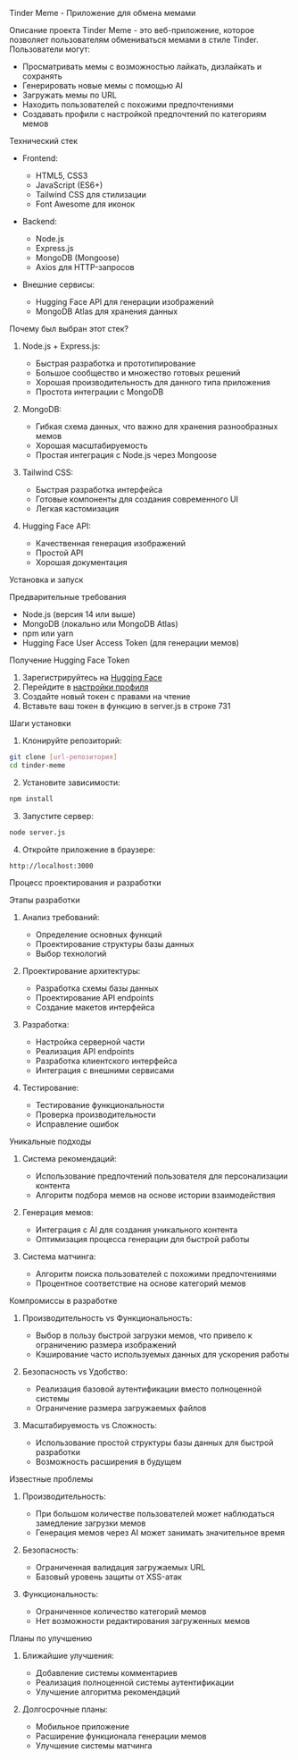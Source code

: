 Tinder Meme - Приложение для обмена мемами

Описание проекта
Tinder Meme - это веб-приложение, которое позволяет пользователям обмениваться мемами в стиле Tinder. Пользователи могут:
- Просматривать мемы с возможностью лайкать, дизлайкать и сохранять
- Генерировать новые мемы с помощью AI
- Загружать мемы по URL
- Находить пользователей с похожими предпочтениями
- Создавать профили с настройкой предпочтений по категориям мемов

Технический стек
- Frontend: 
  - HTML5, CSS3
  - JavaScript (ES6+)
  - Tailwind CSS для стилизации
  - Font Awesome для иконок

- Backend:
  - Node.js
  - Express.js
  - MongoDB (Mongoose)
  - Axios для HTTP-запросов

- Внешние сервисы:
  - Hugging Face API для генерации изображений
  - MongoDB Atlas для хранения данных

Почему был выбран этот стек?
1. Node.js + Express.js:
   - Быстрая разработка и прототипирование
   - Большое сообщество и множество готовых решений
   - Хорошая производительность для данного типа приложения
   - Простота интеграции с MongoDB

2. MongoDB:
   - Гибкая схема данных, что важно для хранения разнообразных мемов
   - Хорошая масштабируемость
   - Простая интеграция с Node.js через Mongoose

3. Tailwind CSS:
   - Быстрая разработка интерфейса
   - Готовые компоненты для создания современного UI
   - Легкая кастомизация

4. Hugging Face API:
   - Качественная генерация изображений
   - Простой API
   - Хорошая документация

Установка и запуск

Предварительные требования
- Node.js (версия 14 или выше)
- MongoDB (локально или MongoDB Atlas)
- npm или yarn
- Hugging Face User Access Token (для генерации мемов)

Получение Hugging Face Token
1. Зарегистрируйтесь на [Hugging Face](https://huggingface.co/)
2. Перейдите в [настройки профиля](https://huggingface.co/settings/tokens)
3. Создайте новый токен с правами на чтение
4. Вставьте ваш токен в функцию в server.js в строке 731

Шаги установки
1. Клонируйте репозиторий:
```bash
git clone [url-репозитория]
cd tinder-meme
```

2. Установите зависимости:
```bash
npm install
```

3. Запустите сервер:
```bash
node server.js
```

4. Откройте приложение в браузере:
```
http://localhost:3000
```

Процесс проектирования и разработки

Этапы разработки
1. Анализ требований:
   - Определение основных функций
   - Проектирование структуры базы данных
   - Выбор технологий

2. Проектирование архитектуры:
   - Разработка схемы базы данных
   - Проектирование API endpoints
   - Создание макетов интерфейса

3. Разработка:
   - Настройка серверной части
   - Реализация API endpoints
   - Разработка клиентского интерфейса
   - Интеграция с внешними сервисами

4. Тестирование:
   - Тестирование функциональности
   - Проверка производительности
   - Исправление ошибок

Уникальные подходы
1. Система рекомендаций:
   - Использование предпочтений пользователя для персонализации контента
   - Алгоритм подбора мемов на основе истории взаимодействия

2. Генерация мемов:
   - Интеграция с AI для создания уникального контента
   - Оптимизация процесса генерации для быстрой работы

3. Система матчинга:
   - Алгоритм поиска пользователей с похожими предпочтениями
   - Процентное соответствие на основе категорий мемов

Компромиссы в разработке
1. Производительность vs Функциональность:
   - Выбор в пользу быстрой загрузки мемов, что привело к ограничению размера изображений
   - Кэширование часто используемых данных для ускорения работы

2. Безопасность vs Удобство:
   - Реализация базовой аутентификации вместо полноценной системы
   - Ограничение размера загружаемых файлов

3. Масштабируемость vs Сложность:
   - Использование простой структуры базы данных для быстрой разработки
   - Возможность расширения в будущем

Известные проблемы
1. Производительность:
   - При большом количестве пользователей может наблюдаться замедление загрузки мемов
   - Генерация мемов через AI может занимать значительное время

2. Безопасность:
   - Ограниченная валидация загружаемых URL
   - Базовый уровень защиты от XSS-атак

3. Функциональность:
   - Ограниченное количество категорий мемов
   - Нет возможности редактирования загруженных мемов

Планы по улучшению

1. Ближайшие улучшения:
   - Добавление системы комментариев
   - Реализация полноценной системы аутентификации
   - Улучшение алгоритма рекомендаций

2. Долгосрочные планы:
   - Мобильное приложение
   - Расширение функционала генерации мемов
   - Улучшение системы матчинга 